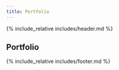 ```yaml
---
title: Portfolio
---
```


{% include_relative includes/header.md %}

## Portfolio

{% include_relative includes/footer.md %}